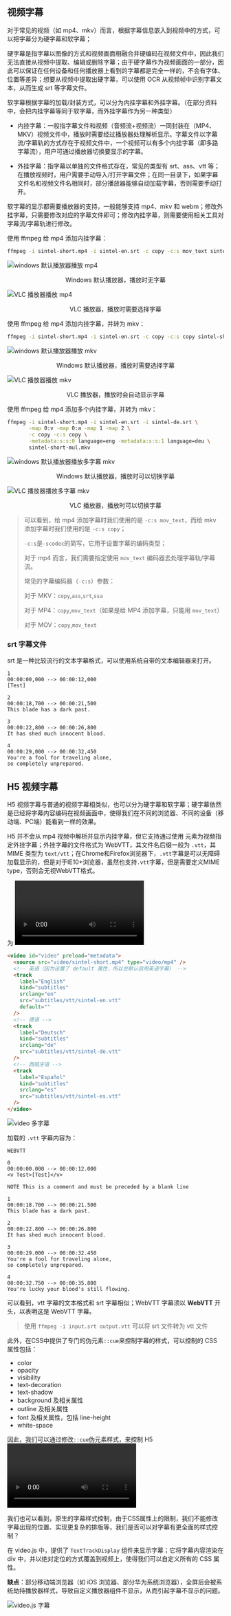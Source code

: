 ## 视频字幕

对于常见的视频（如 mp4、mkv）而言，根据字幕信息嵌入到视频中的方式，可以把字幕分为硬字幕和软字幕；

硬字幕是指字幕以图像的方式和视频画面相融合并硬编码在视频文件中，因此我们无法直接从视频中提取、编辑或删除字幕；由于硬字幕作为视频画面的一部分，因此可以保证在任何设备和任何播放器上看到的字幕都是完全一样的，不会有字体、位置等差异；想要从视频中提取出硬字幕，可以使用 OCR 从视频帧中识别字幕文本，从而生成 srt 等字幕文件。

软字幕根据字幕的加载/封装方式，可以分为内挂字幕和外挂字幕。（在部分资料中，会把内挂字幕等同于软字幕，而外挂字幕作为另一种类型）

- 内挂字幕：一般指字幕文件和视频（音频流+视频流）一同封装在（MP4、MKV）视频文件中，播放时需要经过播放器处理解析显示。字幕文件以字幕流/字幕轨的方式存在于视频文件中，一个视频可以有多个内挂字幕（即多路字幕流），用户可通过播放器切换要显示的字幕。

- 外挂字幕：指字幕以单独的文件格式存在，常见的类型有 srt、ass、vtt 等；在播放视频时，用户需要手动导入/打开字幕文件；在同一目录下，如果字幕文件名和视频文件名相同时，部分播放器能够自动加载字幕，否则需要手动打开。

软字幕的显示都需要播放器的支持，一般能够支持 mp4、mkv 和 webm；修改外挂字幕，只需要修改对应的字幕文件即可；修改内挂字幕，则需要使用相关工具对字幕流/字幕轨进行修改。



使用 ffmpeg 给 mp4 添加内挂字幕：

```bash
ffmpeg -i sintel-short.mp4 -i sintel-en.srt -c copy -c:s mov_text sintel-short-en.mp4
```

![windows 默认播放器播放 mp4](./images/captions/windows-mp4.png)
<center>Windows 默认播放器，播放时无字幕</center>


![VLC 播放器播放 mp4](./images/captions/vlc-mp4.png)
<center>VLC 播放器，播放时需要选择字幕</center>



使用 ffmpeg 给 mp4 添加内挂字幕，并转为 mkv：

```bash
ffmpeg -i sintel-short.mp4 -i sintel-en.srt -c copy -c:s copy sintel-short-en.mkv
```

![windows 默认播放器播放 mkv](./images/captions/windows-mkv.png)
<center>Windows 默认播放器，播放时需要选择字幕</center>


![VLC 播放器播放 mkv](./images/captions/vlc-mkv.png)
<center>VLC 播放器，播放时会自动显示字幕</center>



使用 ffmpeg 给 mp4 添加多个内挂字幕，并转为 mkv：

```bash
ffmpeg -i sintel-short.mp4 -i sintel-en.srt -i sintel-de.srt \
       -map 0:v -map 0:a -map 1 -map 2 \
       -c copy -c:s copy \
       -metadata:s:s:0 language=eng -metadata:s:s:1 language=deu \
       sintel-short-mul.mkv
```

![windows 默认播放器播放多字幕 mkv](./images/captions/windows-mkv-mul.png)
<center>Windows 默认播放器，播放时可以切换字幕</center>


![VLC 播放器播放多字幕 mkv](./images/captions/vlc-mkv-mul.png)
<center>VLC 播放器，播放时可以切换字幕</center>



> 可以看到，给 mp4 添加字幕时我们使用的是 `-c:s mov_text`，而给 mkv 添加字幕时我们使用的是 `-c:s copy`；
>
> `-c:s`是`-scodec`的简写，它用于设置字幕的编码类型；
>
> 对于 mp4 而言，我们需要指定使用 `mov_text` 编码器去处理字幕轨/字幕流。
>
> 
>
> 常见的字幕编码器（`-c:s`）参数：
>
> 对于 MKV：`copy`,`ass`,`srt`,`ssa`
>
> 对于 MP4：`copy`,`mov_text`（如果是给 MP4 添加字幕，只能用 `mov_text`）
>
> 对于 MOV：`copy`,`mov_text`



### srt 字幕文件

srt 是一种比较流行的文本字幕格式，可以使用系统自带的文本编辑器来打开。

```srt
1
00:00:00,000 --> 00:00:12,000
[Test]

2
00:00:18,700 --> 00:00:21,500
This blade has a dark past.

3
00:00:22,800 --> 00:00:26,800
It has shed much innocent blood.

4
00:00:29,000 --> 00:00:32,450
You're a fool for traveling alone,
so completely unprepared.
```



## H5 视频字幕

H5 视频字幕与普通的视频字幕相类似，也可以分为硬字幕和软字幕；硬字幕依然是已经将字幕内容编码在视频画面中，使得我们在不同的浏览器、不同的设备（移动端、PC端）能看到一样的效果。

H5 并不会从 mp4 视频中解析并显示内挂字幕，但它支持通过使用 <track> 元素为视频指定外挂字幕；外挂字幕的文件格式为 WebVTT，其文件名后缀一般为 `.vtt`，其 MIME 类型为 `text/vtt`；在Chrome和Firefox浏览器下，`.vtt`字幕是可以无障碍加载显示的，但是对于IE10+浏览器，虽然也支持`.vtt`字幕，但是需要定义MIME type，否则会无视WebVTT格式。

为 <video> 添加多个字幕：

```html
<video id="video" preload="metadata">
  <source src="video/sintel-short.mp4" type="video/mp4" />
  <!-- 英语（因为设置了 default 属性，所以会默认启用英语字幕） -->
  <track
    label="English"
    kind="subtitles"
    srclang="en"
    src="subtitles/vtt/sintel-en.vtt"
    default=""
  />
  <!-- 德语 -->
  <track
    label="Deutsch"
    kind="subtitles"
    srclang="de"
    src="subtitles/vtt/sintel-de.vtt"
  />
  <!-- 西班牙语 -->
  <track
    label="Español"
    kind="subtitles"
    srclang="es"
    src="subtitles/vtt/sintel-es.vtt"
  />
</video>
```



![video 多字幕](./images/captions/multi-track.png)



加载的 `.vtt` 字幕内容为：

```vtt
WEBVTT

0
00:00:00.000 --> 00:00:12.000
<v Test>[Test]</v>

NOTE This is a comment and must be preceded by a blank line

1
00:00:18.700 --> 00:00:21.500
This blade has a dark past.

2
00:00:22.800 --> 00:00:26.800
It has shed much innocent blood.

3
00:00:29.000 --> 00:00:32.450
You're a fool for traveling alone,
so completely unprepared.

4
00:00:32.750 --> 00:00:35.800
You're lucky your blood's still flowing.
```

可以看到，vtt 字幕的文本格式和 srt 字幕相似；WebVTT 字幕须以 **WebVTT** 开头，以表明这是 WebVTT 字幕。

> 使用 `ffmpeg -i input.srt output.vtt` 可以将 srt 文件转为 vtt 文件

此外，在CSS中提供了专门的伪元素`::cue`来控制字幕的样式，可以控制的 CSS 属性包括：

- color
- opacity
- visibility
- text-decoration
- text-shadow
- background 及相关属性
- outline 及相关属性
- font 及相关属性，包括 line-height
- white-space

因此，我们可以通过修改`::cue`伪元素样式，来控制 H5 <video> 字幕样式；

我们也可以看到，原生的字幕样式控制，由于CSS属性上的限制，我们不能修改字幕出现的位置、实现更复杂的排版等，我们是否可以对字幕有更全面的样式控制？

在 video.js 中，提供了 `TextTrackDisplay` 组件来显示字幕；它将字幕内容渲染在 div 中，并以绝对定位的方式覆盖到视频上，使得我们可以自定义所有的 CSS 属性。

**缺点**：部分移动端浏览器（如 iOS 浏览器、部分华为系统浏览器），全屏后会被系统劫持播放器样式，导致自定义播放器组件不显示，从而引起字幕不显示的问题。

![video.js 字幕](./images/captions/videojs-cue.png)
